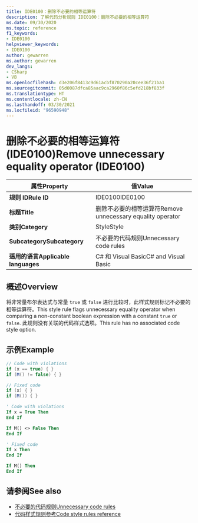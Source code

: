 ```yaml
---
title: IDE0100：删除不必要的相等运算符
description: 了解代码分析规则 IDE0100：删除不必要的相等运算符
ms.date: 09/30/2020
ms.topic: reference
f1_keywords:
- IDE0100
helpviewer_keywords:
- IDE0100
author: gewarren
ms.author: gewarren
dev_langs:
- CSharp
- VB
ms.openlocfilehash: d3e206f8413c9d61acbf870290a20cee36f21ba1
ms.sourcegitcommit: 05d0087dfca85aac9ca2960f86c5efd218bf833f
ms.translationtype: HT
ms.contentlocale: zh-CN
ms.lasthandoff: 03/30/2021
ms.locfileid: "96590948"
---
```

# <a name="remove-unnecessary-equality-operator-ide0100"></a><span data-ttu-id="e45f7-103">删除不必要的相等运算符 (IDE0100)</span><span class="sxs-lookup"><span data-stu-id="e45f7-103">Remove unnecessary equality operator (IDE0100)</span></span>

|<span data-ttu-id="e45f7-104">属性</span><span class="sxs-lookup"><span data-stu-id="e45f7-104">Property</span></span>|<span data-ttu-id="e45f7-105">值</span><span class="sxs-lookup"><span data-stu-id="e45f7-105">Value</span></span>|
|-|-|
| <span data-ttu-id="e45f7-106">**规则 ID**</span><span class="sxs-lookup"><span data-stu-id="e45f7-106">**Rule ID**</span></span> | <span data-ttu-id="e45f7-107">IDE0100</span><span class="sxs-lookup"><span data-stu-id="e45f7-107">IDE0100</span></span> |
| <span data-ttu-id="e45f7-108">**标题**</span><span class="sxs-lookup"><span data-stu-id="e45f7-108">**Title**</span></span> | <span data-ttu-id="e45f7-109">删除不必要的相等运算符</span><span class="sxs-lookup"><span data-stu-id="e45f7-109">Remove unnecessary equality operator</span></span> |
| <span data-ttu-id="e45f7-110">**类别**</span><span class="sxs-lookup"><span data-stu-id="e45f7-110">**Category**</span></span> | <span data-ttu-id="e45f7-111">Style</span><span class="sxs-lookup"><span data-stu-id="e45f7-111">Style</span></span> |
| <span data-ttu-id="e45f7-112">**Subcategory**</span><span class="sxs-lookup"><span data-stu-id="e45f7-112">**Subcategory**</span></span> | <span data-ttu-id="e45f7-113">不必要的代码规则</span><span class="sxs-lookup"><span data-stu-id="e45f7-113">Unnecessary code rules</span></span> |
| <span data-ttu-id="e45f7-114">**适用的语言**</span><span class="sxs-lookup"><span data-stu-id="e45f7-114">**Applicable languages**</span></span> | <span data-ttu-id="e45f7-115">C# 和 Visual Basic</span><span class="sxs-lookup"><span data-stu-id="e45f7-115">C# and Visual Basic</span></span> |

## <a name="overview"></a><span data-ttu-id="e45f7-116">概述</span><span class="sxs-lookup"><span data-stu-id="e45f7-116">Overview</span></span>

<span data-ttu-id="e45f7-117">将非常量布尔表达式与常量 `true` 或 `false` 进行比较时，此样式规则标记不必要的相等运算符。</span><span class="sxs-lookup"><span data-stu-id="e45f7-117">This style rule flags unnecessary equality operator when comparing a non-constant boolean expression with a constant `true` or `false`.</span></span> <span data-ttu-id="e45f7-118">此规则没有关联的代码样式选项。</span><span class="sxs-lookup"><span data-stu-id="e45f7-118">This rule has no associated code style option.</span></span>

## <a name="example"></a><span data-ttu-id="e45f7-119">示例</span><span class="sxs-lookup"><span data-stu-id="e45f7-119">Example</span></span>

```csharp
// Code with violations
if (x == true) { }
if (M() != false) { }

// Fixed code
if (x) { }
if (M()) { }
```

```vb
' Code with violations
If x = True Then
End If

If M() <> False Then
End If

' Fixed code
If x Then
End If

If M() Then
End If
```

## <a name="see-also"></a><span data-ttu-id="e45f7-120">请参阅</span><span class="sxs-lookup"><span data-stu-id="e45f7-120">See also</span></span>

- [<span data-ttu-id="e45f7-121">不必要的代码规则</span><span class="sxs-lookup"><span data-stu-id="e45f7-121">Unnecessary code rules</span></span>](unnecessary-code-rules.md)
- [<span data-ttu-id="e45f7-122">代码样式规则参考</span><span class="sxs-lookup"><span data-stu-id="e45f7-122">Code style rules reference</span></span>](index.md)
